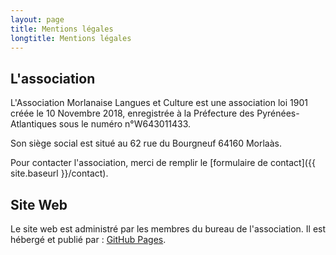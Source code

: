 ```yaml
---
layout: page
title: Mentions légales
longtitle: Mentions légales
---
```



## L'association

L'Association Morlanaise Langues et Culture est une association loi 1901 créée
le 10 Novembre 2018, enregistrée à la Préfecture des Pyrénées-Atlantiques sous le
numéro n°W643011433.

Son siège social est situé au 62 rue du Bourgneuf 64160 Morlaàs.

Pour contacter l'association, merci de remplir le [formulaire de contact]({{ site.baseurl }}/contact).

## Site Web

Le site web est administré par les membres du bureau de l'association. Il est
hébergé et publié par : [GitHub Pages](https://pages.github.com).

